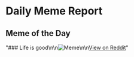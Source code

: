 # Daily Meme Report

## Meme of the Day
"### Life is good\n\n![Meme](https://i.redd.it/6vnxcubk2btf1.png)\n\n[View on Reddit](https://redd.it/1nyq2m1)"
